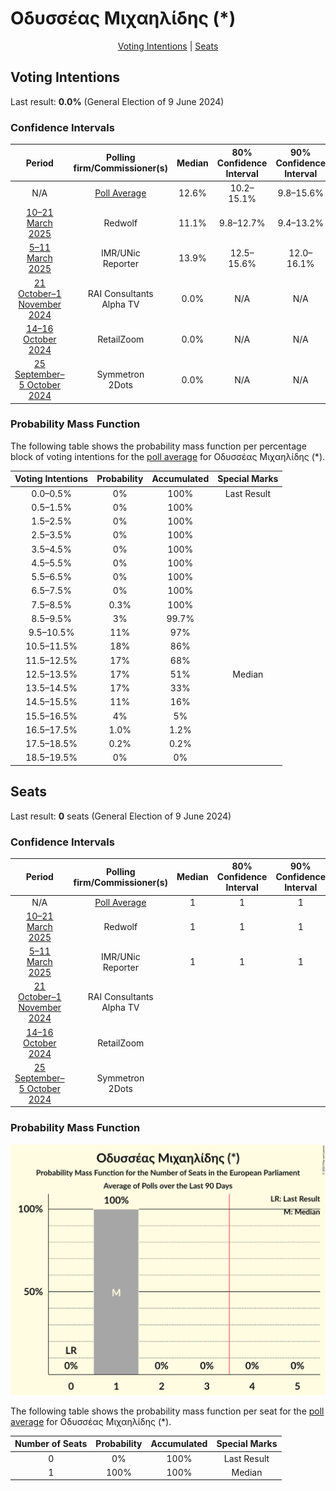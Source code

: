 # Οδυσσέας Μιχαηλίδης (*)

<p align="center"><a href="#voting-intentions">Voting Intentions</a> | <a href="#seats">Seats</a></p>

## Voting Intentions

Last result: **0.0%** (General Election of 9 June 2024)

### Confidence Intervals

| Period     | Polling firm/Commissioner(s) | Median | 80% Confidence Interval | 90% Confidence Interval | 95% Confidence Interval | 99% Confidence Interval |
|:----------:|:----------------:|:-----------:|:-----------------------:|:-----------------------:|:-----------------------:|:-----------------------:|
| N/A | [Poll Average](average.html) | 12.6% | 10.2–15.1% | 9.8–15.6% | 9.4–16.1% | 8.7–17.0% |
| [10–21 March 2025](2025-03-21-Redwolf.html) | Redwolf | 11.1% | 9.8–12.7% | 9.4–13.2% | 9.1–13.6% | 8.4–14.4% |
| [5–11 March 2025](2025-03-11-IMRUNic.html) | IMR/UNic <br> Reporter | 13.9% | 12.5–15.6% | 12.0–16.1% | 11.7–16.5% | 11.0–17.4% |
| [21 October–1 November 2024](2024-11-01-RAIConsultants.html) | RAI Consultants <br> Alpha TV | 0.0% | N/A | N/A | N/A | N/A |
| [14–16 October 2024](2024-10-16-RetailZoom.html) | RetailZoom | 0.0% | N/A | N/A | N/A | N/A |
| [25 September–5 October 2024](2024-10-05-Symmetron.html) | Symmetron <br> 2Dots | 0.0% | N/A | N/A | N/A | N/A |

### Probability Mass Function

The following table shows the probability mass function per percentage block of voting intentions for the [poll average](average.html) for Οδυσσέας Μιχαηλίδης (*).

| Voting Intentions | Probability | Accumulated | Special Marks |
|:-----------------:|:-----------:|:-----------:|:-------------:|
| 0.0–0.5% | 0% | 100% | Last Result |
| 0.5–1.5% | 0% | 100% |  |
| 1.5–2.5% | 0% | 100% |  |
| 2.5–3.5% | 0% | 100% |  |
| 3.5–4.5% | 0% | 100% |  |
| 4.5–5.5% | 0% | 100% |  |
| 5.5–6.5% | 0% | 100% |  |
| 6.5–7.5% | 0% | 100% |  |
| 7.5–8.5% | 0.3% | 100% |  |
| 8.5–9.5% | 3% | 99.7% |  |
| 9.5–10.5% | 11% | 97% |  |
| 10.5–11.5% | 18% | 86% |  |
| 11.5–12.5% | 17% | 68% |  |
| 12.5–13.5% | 17% | 51% | Median |
| 13.5–14.5% | 17% | 33% |  |
| 14.5–15.5% | 11% | 16% |  |
| 15.5–16.5% | 4% | 5% |  |
| 16.5–17.5% | 1.0% | 1.2% |  |
| 17.5–18.5% | 0.2% | 0.2% |  |
| 18.5–19.5% | 0% | 0% |  |


## Seats

Last result: **0** seats (General Election of 9 June 2024)

### Confidence Intervals

| Period     | Polling firm/Commissioner(s) | Median | 80% Confidence Interval | 90% Confidence Interval | 95% Confidence Interval | 99% Confidence Interval |
|:----------:|:----------------:|:------:|:-----------------------:|:-----------------------:|:-----------------------:|:-----------------------:|
| N/A | [Poll Average](average.html) | 1 | 1 | 1 | 1 | 1 |
| [10–21 March 2025](2025-03-21-Redwolf.html) | Redwolf | 1 | 1 | 1 | 1 | 1 |
| [5–11 March 2025](2025-03-11-IMRUNic.html) | IMR/UNic <br> Reporter | 1 | 1 | 1 | 1 | 1 |
| [21 October–1 November 2024](2024-11-01-RAIConsultants.html) | RAI Consultants <br> Alpha TV |  |  |  |  |  |
| [14–16 October 2024](2024-10-16-RetailZoom.html) | RetailZoom |  |  |  |  |  |
| [25 September–5 October 2024](2024-10-05-Symmetron.html) | Symmetron <br> 2Dots |  |  |  |  |  |

### Probability Mass Function

![Graph with seats probability mass function not yet produced](average-seats-pmf-οδυσσέαςμιχαηλίδης.png "Seats Probability Mass Function")

The following table shows the probability mass function per seat for the [poll average](average.html) for Οδυσσέας Μιχαηλίδης (*).

| Number of Seats | Probability | Accumulated | Special Marks |
|:---------------:|:-----------:|:-----------:|:-------------:|
| 0 | 0% | 100% | Last Result |
| 1 | 100% | 100% | Median |


